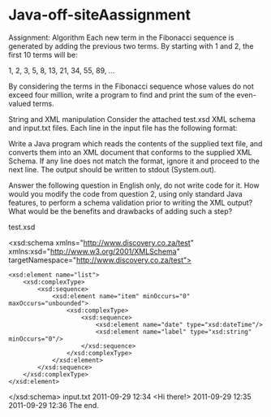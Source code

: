 # Java-off-siteAassignment

Assignment:
Algorithm
Each new term in the Fibonacci sequence is generated by adding the previous two terms. By starting with 1 and 2, the first 10 terms will be:

1, 2, 3, 5, 8, 13, 21, 34, 55, 89, …

By considering the terms in the Fibonacci sequence whose values do not exceed four million, write a program to find and print the sum of the even-valued terms.

String and XML manipulation
Consider the attached test.xsd XML schema and input.txt files. Each line in the input file has the following format:

<date YYYY-MM-DD> <time HH:MM> <optional text label>

Write a Java program which reads the contents of the supplied text file, and converts them into an XML document that conforms to the supplied XML Schema. If any line does not match the format, ignore it and proceed to the next line. The output should be written to stdout (System.out).

Answer the following question in English only, do not write code for it. How would you modify the code from question 2, using only standard Java features, to perform a schema validation prior to writing the XML output? What would be the benefits and drawbacks of adding such a step?

test.xsd
<?xml version="1.0" encoding="UTF-8"?>
<xsd:schema xmlns="http://www.discovery.co.za/test"
        xmlns:xsd="http://www.w3.org/2001/XMLSchema"
        targetNamespace="http://www.discovery.co.za/test">

    <xsd:element name="list">
        <xsd:complexType>
            <xsd:sequence>
                <xsd:element name="item" minOccurs="0" maxOccurs="unbounded">
                    <xsd:complexType>
                        <xsd:sequence>
                            <xsd:element name="date" type="xsd:dateTime"/>
                            <xsd:element name="label" type="xsd:string" minOccurs="0"/>
                        </xsd:sequence>
                    </xsd:complexType>
                </xsd:element>
            </xsd:sequence>
        </xsd:complexType>
    </xsd:element>

</xsd:schema>
input.txt
2011-09-29 12:34 <Hi there!>
2011-09-29 12:35
2011-09-29 12:36 The end.
